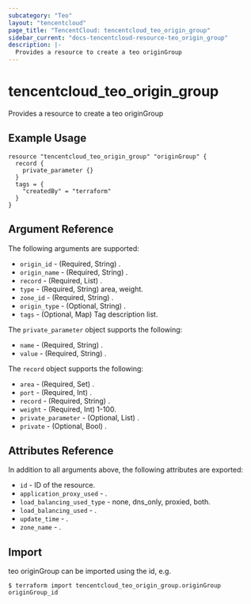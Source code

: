 ```yaml
---
subcategory: "Teo"
layout: "tencentcloud"
page_title: "TencentCloud: tencentcloud_teo_origin_group"
sidebar_current: "docs-tencentcloud-resource-teo_origin_group"
description: |-
  Provides a resource to create a teo originGroup
---
```


# tencentcloud_teo_origin_group

Provides a resource to create a teo originGroup

## Example Usage

```hcl
resource "tencentcloud_teo_origin_group" "originGroup" {
  record {
    private_parameter {}
  }
  tags = {
    "createdBy" = "terraform"
  }
}
```

## Argument Reference

The following arguments are supported:

* `origin_id` - (Required, String) .
* `origin_name` - (Required, String) .
* `record` - (Required, List) .
* `type` - (Required, String) area, weight.
* `zone_id` - (Required, String) .
* `origin_type` - (Optional, String) .
* `tags` - (Optional, Map) Tag description list.

The `private_parameter` object supports the following:

* `name` - (Required, String) .
* `value` - (Required, String) .

The `record` object supports the following:

* `area` - (Required, Set) .
* `port` - (Required, Int) .
* `record` - (Required, String) .
* `weight` - (Required, Int) 1-100.
* `private_parameter` - (Optional, List) .
* `private` - (Optional, Bool) .

## Attributes Reference

In addition to all arguments above, the following attributes are exported:

* `id` - ID of the resource.
* `application_proxy_used` - .
* `load_balancing_used_type` - none, dns_only, proxied, both.
* `load_balancing_used` - .
* `update_time` - .
* `zone_name` - .


## Import

teo originGroup can be imported using the id, e.g.
```
$ terraform import tencentcloud_teo_origin_group.originGroup originGroup_id
```

